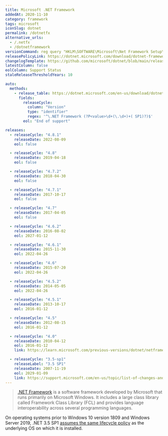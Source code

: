 ```yaml
---
title: Microsoft .NET Framework
addedAt: 2020-11-10
category: framework
tags: microsoft
iconSlug: dotnet
permalink: /dotnetfx
alternative_urls:
  - /.netfx
  - /dotnetframework
versionCommand: reg query "HKLM\SOFTWARE\Microsoft\Net Framework Setup\NDP" /s
releasePolicyLink: https://dotnet.microsoft.com/download/dotnet-framework
changelogTemplate: https://github.com/microsoft/dotnet/blob/main/releases/net{{"__RELEASE_CYCLE__"| replace:'.',''}}/README.md
latestColumn: false
eolColumn: Support Status
staleReleaseThresholdYears: 10

auto:
  methods:
    - release_table: https://dotnet.microsoft.com/en-us/download/dotnet-framework
      fields:
        releaseCycle:
          column: "Version"
          type: "identifier"
          regex: '^\.NET Framework (?P<value>\d+(\.\d+)+( SP1)?)$'
        eol: "End of support"

releases:
  - releaseCycle: "4.8.1"
    releaseDate: 2022-08-09
    eol: false

  - releaseCycle: "4.8"
    releaseDate: 2019-04-18
    eol: false

  - releaseCycle: "4.7.2"
    releaseDate: 2018-04-30
    eol: false

  - releaseCycle: "4.7.1"
    releaseDate: 2017-10-17
    eol: false

  - releaseCycle: "4.7"
    releaseDate: 2017-04-05
    eol: false

  - releaseCycle: "4.6.2"
    releaseDate: 2016-08-02
    eol: 2027-01-12

  - releaseCycle: "4.6.1"
    releaseDate: 2015-11-30
    eol: 2022-04-26

  - releaseCycle: "4.6"
    releaseDate: 2015-07-20
    eol: 2022-04-26

  - releaseCycle: "4.5.2"
    releaseDate: 2014-05-05
    eol: 2022-04-26

  - releaseCycle: "4.5.1"
    releaseDate: 2013-10-17
    eol: 2016-01-12

  - releaseCycle: "4.5"
    releaseDate: 2012-08-15
    eol: 2016-01-12

  - releaseCycle: "4.0"
    releaseDate: 2010-04-12
    eol: 2016-01-12
    link: https://learn.microsoft.com/previous-versions/dotnet/netframework-4.0/ms171868(v=vs.100)

  - releaseCycle: "3.5-sp1"
    releaseLabel: "3.5 SP1"
    releaseDate: 2007-11-19
    eol: 2029-01-09
    link: https://support.microsoft.com/en-us/topic/list-of-changes-and-fixed-issues-in-the-net-framework-3-5-service-pack-1-7e580459-9f9a-3f0d-ecb3-ee3ea374044f
---
```


> [.NET Framework](https://dotnet.microsoft.com/) is a software framework developed by Microsoft
> that runs primarily on Microsoft Windows. It includes a large class library called Framework Class
> Library (FCL) and provides language interoperability across several programming languages.

On operating systems prior to Windows 10 version 1809 and Windows Server 2019, .NET 3.5 SP1
[assumes the same lifecycle policy](https://learn.microsoft.com/lifecycle/faq/dotnet-framework) as
the underlying OS on which it is installed.
